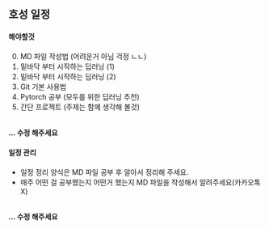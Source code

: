 ## 호성 일정

#### 해야할것
0. MD 파일 작성법 (어려운거 아님 걱정 ㄴㄴ)
1. 밑바닥 부터 시작하는 딥러닝 (1)
2. 밑바닥 부터 시작하는 딥러닝 (2)
3. Git 기본 사용법
4. Pytorch 공부 (모두를 위한 딥러닝 추천)
5. 간단 프로젝트 (주제는 함께 생각해 볼것)

</br> **... 수정 해주세요**

#### 일정 관리
- 일정 정리 양식은 MD 파일 공부 후 알아서 정리해 주세요.
- 매주 어떤 걸 공부했는지 어떤거 했는지 MD 파일을 작성해서 알려주세요(카카오톡 X)

</br> **... 수정 해주세요**